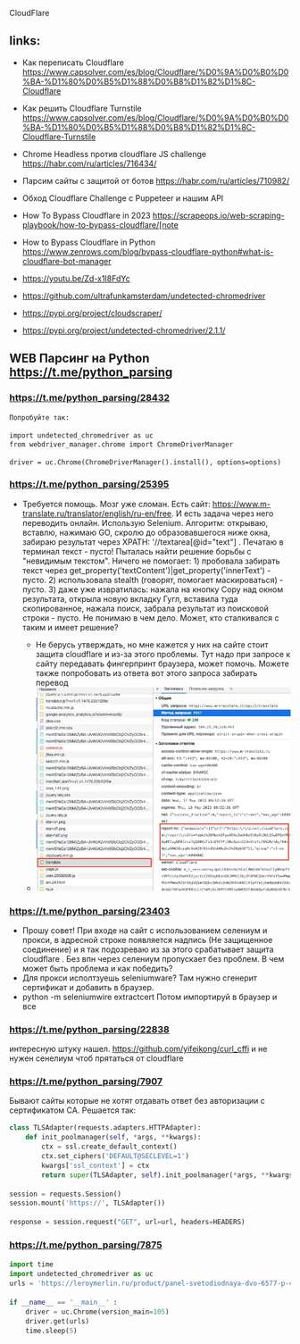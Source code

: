 CloudFlare

## links:
- Как переписать Cloudflare https://www.capsolver.com/es/blog/Cloudflare/%D0%9A%D0%B0%D0%BA-%D1%80%D0%B5%D1%88%D0%B8%D1%82%D1%8C-Cloudflare
- Как решить Cloudflare Turnstile https://www.capsolver.com/es/blog/Cloudflare/%D0%9A%D0%B0%D0%BA-%D1%80%D0%B5%D1%88%D0%B8%D1%82%D1%8C-Cloudflare-Turnstile
- Chrome Headless против cloudflare JS challenge https://habr.com/ru/articles/716434/
- Парсим сайты с защитой от ботов https://habr.com/ru/articles/710982/
- Обход Cloudflare Challenge c Puppeteer и нашим API
- How To Bypass Cloudflare in 2023 https://scrapeops.io/web-scraping-playbook/how-to-bypass-cloudflare/[note
- How to Bypass Cloudflare in Python https://www.zenrows.com/blog/bypass-cloudflare-python#what-is-cloudflare-bot-manager
- https://youtu.be/Zd-x1I8FdYc
- https://github.com/ultrafunkamsterdam/undetected-chromedriver
- https://pypi.org/project/cloudscraper/



- https://pypi.org/project/undetected-chromedriver/2.1.1/

## WEB Парсинг на Python https://t.me/python_parsing

### https://t.me/python_parsing/28432
    Попробуйте так:

    import undetected_chromedriver as uc
    from webdriver_manager.chrome import ChromeDriverManager

    driver = uc.Chrome(ChromeDriverManager().install(), options=options)

### https://t.me/python_parsing/25395
- Требуется помощь. Мозг уже сломан. Есть сайт: https://www.m-translate.ru/translator/english/ru-en/free. И есть 
задача через него переводить онлайн. Использую Selenium. Алгоритм: открываю, вставлю, нажимаю GO, скролю до 
образовавшегося ниже окна, забираю результат через XPATH: '//textarea[@id="text"] . Печатаю в терминал текст - 
пусто! Пыталась найти решение борьбы с  "невидимым текстом". Ничего не помогает: 1) пробовала забирать текст через 
get_property('textContent')|get_property('innerText') - пусто. 2) использовала stealth (говорят, помогает 
маскироваться)  - пусто. 3) даже уже извратилась: нажала на кнопку Copy над окном результата, открыла новую 
вкладку Гугл, вставила туда скопированное, нажала поиск, забрала результат из поисковой строки - пусто. Не понимаю 
в чем дело. Может, кто сталкивался с таким и имеет решение?
   
  - Не берусь утверждать, но мне кажется у них на сайте стоит защита cloudflare и из-за этого проблемы.
    Тут надо при запросе к сайту передавать фингерпринт браузера, может помочь.
    Можете также попробовать из ответа вот этого запроса забирать перевод
  - ![img.png](img.png)

### https://t.me/python_parsing/23403
- Прошу совет! При входе на сайт с использованием селениум и прокси, в адресной строке появляется надпись (Не 
защищенное соединение) и я так подозреваю из за этого срабатывает защита cloudflare . Без впн через селениум 
пропускает без проблем. В чем может быть проблема и как победить?
- Для прокси исполтзуешь seleniumware? Там нужно сгенерит  сертификат и добавить в браузер. 
- python -m seleniumwire extractcert Потом импортируй в браузер и все

### https://t.me/python_parsing/22838
интересную штуку нашел.  https://github.com/yifeikong/curl_cffi  и не нужен сенелиум чтоб прятаться от cloudflare

### https://t.me/python_parsing/7907
Бывают сайты которые не хотят отдавать ответ без авторизации с сертификатом CA.
Решается так:

```python
class TLSAdapter(requests.adapters.HTTPAdapter):
    def init_poolmanager(self, *args, **kwargs):
        ctx = ssl.create_default_context()
        ctx.set_ciphers('DEFAULT@SECLEVEL=1')
        kwargs['ssl_context'] = ctx
        return super(TLSAdapter, self).init_poolmanager(*args, **kwargs)

session = requests.Session()
session.mount('https://', TLSAdapter())

response = session.request("GET", url=url, headers=HEADERS)
```

### https://t.me/python_parsing/7875
```python
import time
import undetected_chromedriver as uc
urls = 'https://leroymerlin.ru/product/panel-svetodiodnaya-dvo-6577-p-40-vt-595x595-mm-6500-k-ip20-85396310/'

if __name__ == '__main__' :
    driver = uc.Chrome(version_main=105)
    driver.get(urls)
    time.sleep(5)

```
